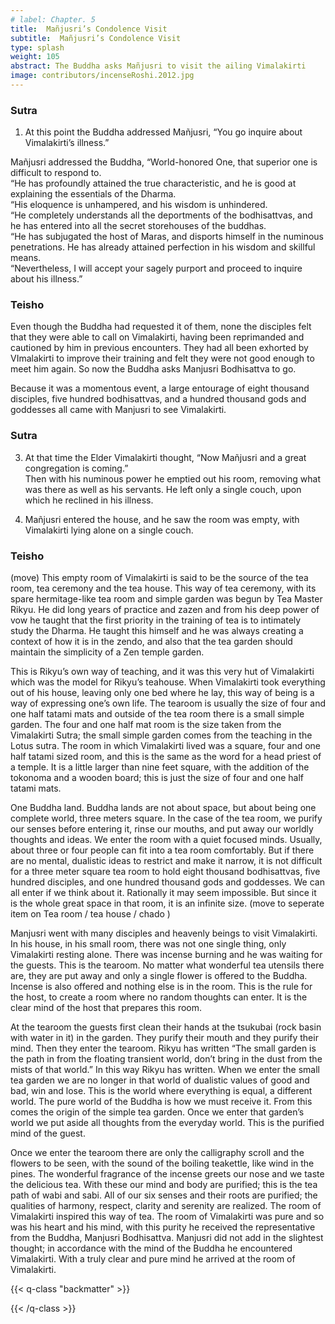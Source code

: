 ```yaml
---
# label: Chapter. 5
title:  Mañjusri’s Condolence Visit
subtitle:  Mañjusri’s Condolence Visit
type: splash
weight: 105
abstract: The Buddha asks Mañjusri to visit the ailing Vimalakirti
image: contributors/incenseRoshi.2012.jpg
---
```

### Sutra

1. At this point the Buddha addressed Mañjusri, “You go inquire about Vimalakirti’s illness.”

Mañjusri addressed the Buddha, “World-honored One, that superior one is difficult to respond to.  
“He has profoundly attained the true characteristic, and he is good at explaining the essentials of the Dharma.  
“His eloquence is unhampered, and his wisdom is unhindered.  
“He completely understands all the deportments of the bodhisattvas, and he has entered into all the secret storehouses of the buddhas.  
“He has subjugated the host of Maras, and disports himself in the numinous penetrations. He has already attained perfection in his wisdom and skillful means.  
“Nevertheless, I will accept your sagely purport and proceed to inquire about his illness.”

### Teisho

Even though the Buddha had requested it of them, none the disciples felt that they were able to call on Vimalakirti, having been reprimanded and cautioned by him in previous encounters. They had all been exhorted by VImalakirti to improve their training and felt they were not good enough to meet him again. So now the Buddha asks Manjusri Bodhisattva to go.

Because it was a momentous event, a large entourage of eight thousand disciples, five hundred bodhisattvas, and a hundred thousand gods and goddesses all came with Manjusri to see Vimalakirti. 

### Sutra
3. At that time the Elder Vimalakirti thought, “Now Mañjusri and a great congregation is coming.”  
Then with his numinous power he emptied out his room, removing what was there as well as his servants. He left only a single couch, upon which he reclined in his illness.

4. Mañjusri entered the house, and he saw the room was empty, with  Vimalakirti lying alone on a single couch.

### Teisho
(move)
This empty room of Vimalakirti is said to be the source of the tea room, tea ceremony and the tea house. This way of tea ceremony, with its spare hermitage-like tea room and simple garden was begun by Tea Master Rikyu. He did long years of practice and zazen and from his deep power of vow he taught that the first priority in the training of tea is to intimately study the Dharma. He taught this himself and he was always creating a context of how it is in the zendo, and also that the tea garden should maintain the simplicity of a Zen temple garden.

This is Rikyu’s own way of teaching, and it was this very hut of Vimalakirti which was the model for Rikyu’s teahouse. When Vimalakirti took everything out of his house, leaving only one bed where he lay, this way of being is a way of expressing one’s own life. The tearoom is usually the size of four and one half tatami mats and outside of the tea room there is a small simple garden. The four and one half mat room is the size taken from the Vimalakirti Sutra; the small simple garden comes from the teaching in the Lotus sutra. The room in which Vimalakirti lived was a square, four and one half tatami sized room, and this is the same as the word for a head priest of a temple. It is a little larger than nine feet square, with the addition of the tokonoma and a wooden board; this is just the size of four and one half tatami mats.

One Buddha land. Buddha lands are not about space, but about being one complete world, three meters square. In the case of the tea room, we purify our senses before entering it, rinse our mouths, and put away our worldly thoughts and ideas. We enter the room with  a quiet focused minds. Usually, about three or four people can fit into a tea room comfortably. But if there are no mental, dualistic ideas to restrict and make it narrow, it is not difficult for a three meter square tea room to hold eight thousand bodhisattvas, five hundred disciples, and one hundred thousand gods and goddesses. We can all enter if we think about it. Rationally it may seem impossible. But since it is the whole great space in that room, it is an infinite size. (move to seperate item on Tea room / tea house / chado )

Manjusri went with many disciples and heavenly beings to visit Vimalakirti. In his house, in his small room, there was not one single thing, only Vimalakirti resting alone. There was incense burning and he was waiting for the guests. This is the tearoom. No matter what wonderful tea utensils there are, they are put away and only a single flower is offered to the Buddha. Incense is also offered and nothing else is in the room. This is the rule for the host, to create a room where no random thoughts can enter. It is the clear mind of the host that prepares this room. 

 At the tearoom the guests first clean their hands at the tsukubai (rock basin with water in it) in the garden. They purify their mouth and they purify their mind. Then they enter the tearoom. Rikyu has written “The small garden is the path in from the floating transient world, don’t bring in the dust from the mists of that world.” In this way Rikyu has written. When we enter the small tea garden we are no longer in that world of dualistic values of good and bad, win and lose. This is the world where everything is equal, a different world.  The pure world of the Buddha is how we must receive it. From this comes the origin of the simple tea garden. Once we enter that garden’s world we put aside all thoughts from the everyday world. This is the purified mind of the guest.
 
Once we enter the tearoom there are only the calligraphy scroll and the flowers to be seen, with the sound of the boiling teakettle, like wind in the pines. The wonderful fragrance of the incense greets our nose and we taste the delicious tea.  With these our mind and body are purified; this is the tea path of wabi and sabi. All of our six senses and their roots are purified; the qualities of harmony, respect, clarity and serenity are realized. The room of Vimalakirti inspired this way of tea. The room of Vimalakirti was pure and so was his heart and his mind, with this purity he received the representative from the Buddha, Manjusri Bodhisattva. Manjusri did not add in the slightest thought; in accordance with the mind of the Buddha he encountered Vimalakirti. With a truly clear and pure mind he arrived at the room of Vimalakirti.


{{< q-class "backmatter" >}}

{{< /q-class >}}
